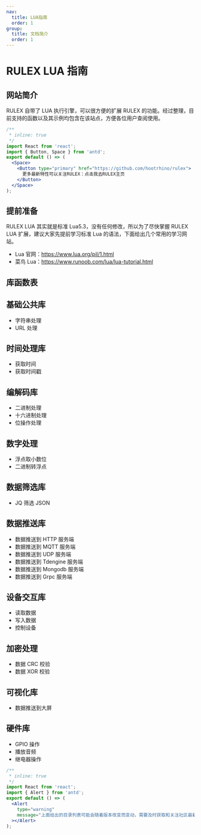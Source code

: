 ```yaml
---
nav:
  title: LUA指南
  order: 1
group:
  title: 文档简介
  order: 1
---
```


# RULEX LUA 指南

## 网站简介

RULEX 自带了 LUA 执行引擎，可以很方便的扩展 RULEX 的功能。经过整理，目前支持的函数以及其示例均包含在该站点，方便各位用户查阅使用。

```jsx
/**
 * inline: true
 */
import React from 'react';
import { Button, Space } from 'antd';
export default () => (
  <Space>
    <Button type="primary" href="https://github.com/hootrhino/rulex">
      更多最新特性可以关注RULEX：点击我去RULEX主页
    </Button>
  </Space>
);
```

## 提前准备

RULEX LUA 其实就是标准 Lua5.3，没有任何修改，所以为了尽快掌握 RULEX LUA 扩展，建议大家先提前学习标准 Lua 的语法，下面给出几个常用的学习网站。

- Lua 官网：https://www.lua.org/pil/1.html
- 菜鸟 Lua：https://www.runoob.com/lua/lua-tutorial.html

## 库函数表

## 基础公共库

- 字符串处理
- URL 处理

## 时间处理库

- 获取时间
- 获取时间戳

## 编解码库

- 二进制处理
- 十六进制处理
- 位操作处理

## 数字处理

- 浮点取小数位
- 二进制转浮点

## 数据筛选库

- JQ 筛选 JSON

## 数据推送库

- 数据推送到 HTTP 服务端
- 数据推送到 MQTT 服务端
- 数据推送到 UDP 服务端
- 数据推送到 Tdengine 服务端
- 数据推送到 Mongodb 服务端
- 数据推送到 Grpc 服务端

## 设备交互库

- 读取数据
- 写入数据
- 控制设备

## 加密处理

- 数据 CRC 校验
- 数据 XOR 校验

## 可视化库

- 数据推送到大屏

## 硬件库

- GPIO 操作
- 播放音频
- 继电器操作

```jsx
/**
 * inline: true
 */
import React from 'react';
import { Alert } from 'antd';
export default () => (
  <Alert
    type="warning"
    message="上面给出的目录列表可能会随着版本改变而变动，需要及时获取和关注社区最新通知。"
  ></Alert>
);
```
